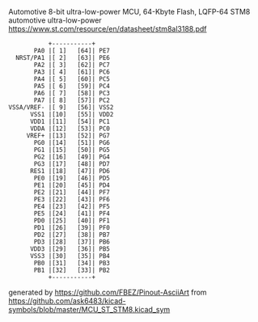 Automotive 8-bit ultra-low-power MCU, 64-Kbyte Flash, LQFP-64
STM8 automotive ultra-low-power
https://www.st.com/resource/en/datasheet/stm8al3188.pdf


	           +-----------+
	       PA0 |[ 1]   [64]| PE7
	  NRST/PA1 |[ 2]   [63]| PE6
	       PA2 |[ 3]   [62]| PC7
	       PA3 |[ 4]   [61]| PC6
	       PA4 |[ 5]   [60]| PC5
	       PA5 |[ 6]   [59]| PC4
	       PA6 |[ 7]   [58]| PC3
	       PA7 |[ 8]   [57]| PC2
	VSSA/VREF- |[ 9]   [56]| VSS2
	      VSS1 |[10]   [55]| VDD2
	      VDD1 |[11]   [54]| PC1
	      VDDA |[12]   [53]| PC0
	     VREF+ |[13]   [52]| PG7
	       PG0 |[14]   [51]| PG6
	       PG1 |[15]   [50]| PG5
	       PG2 |[16]   [49]| PG4
	       PG3 |[17]   [48]| PD7
	      RES1 |[18]   [47]| PD6
	       PE0 |[19]   [46]| PD5
	       PE1 |[20]   [45]| PD4
	       PE2 |[21]   [44]| PF7
	       PE3 |[22]   [43]| PF6
	       PE4 |[23]   [42]| PF5
	       PE5 |[24]   [41]| PF4
	       PD0 |[25]   [40]| PF1
	       PD1 |[26]   [39]| PF0
	       PD2 |[27]   [38]| PB7
	       PD3 |[28]   [37]| PB6
	      VDD3 |[29]   [36]| PB5
	      VSS3 |[30]   [35]| PB4
	       PB0 |[31]   [34]| PB3
	       PB1 |[32]   [33]| PB2
	           +-----------+


generated by https://github.com/FBEZ/Pinout-AsciiArt from https://github.com/ask6483/kicad-symbols/blob/master/MCU_ST_STM8.kicad_sym